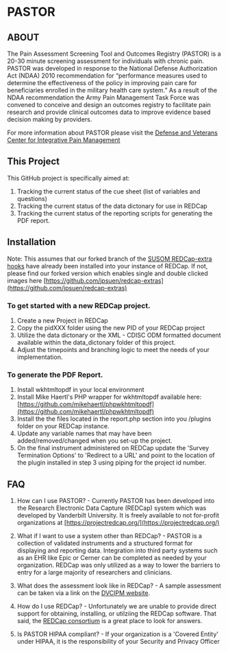 # PASTOR

## ABOUT
The Pain Assessment Screening Tool and Outcomes Registry (PASTOR) is a 20-30 minute screening assessment for individuals with chronic pain. PASTOR was developed in response to the National Defense Authorization Act (NDAA) 2010 recommendation for “performance measures used to determine the effectiveness of the policy in improving pain care for beneficiaries enrolled in the military health care system.” As a result of the NDAA recommendation the Army Pain Management Task Force was convened to conceive and design an outcomes registry to facilitate pain research and provide clinical outcomes data to improve evidence based decision making by providers.

For more information about PASTOR please visit the [Defense and Veterans Center for Integrative Pain Management](http://www.dvcipm.org/clinical-resources/pain-assessment-screening-tool-and-outcomes-registry-pastor)

## This Project
This GitHub project is specifically aimed at:
  1. Tracking the current status of the cue sheet (list of variables and questions)
  2. Tracking the current status of the data dictonary for use in REDCap
  3. Tracking the current status of the reporting scripts for generating the PDF report. 
  
## Installation 

Note: This assumes that our forked branch of the [SUSOM REDCap-extra hooks](https://github.com/susom/redcap-extras) have already been installed into your instance of REDCap.  If not, please find our forked version which enables single and double clicked images here [https://github.com/jpsuen/redcap-extras](https://github.com/jpsuen/redcap-extras)

### To get started with a new REDCap project.
  1. Create a new Project in REDCap
  2. Copy the pidXXX folder using the new PID of your REDCap project
  3. Utilize the data dictonary or the XML - CDISC ODM formatted document available within the data_dictonary folder of this project.  
  4. Adjust the timepoints and branching logic to meet the needs of your implementation.
  
### To generate the PDF Report.
  1. Install wkhtmltopdf in your local environment
  2. Install Mike Haertl's PHP wrapper for wkhtmltopdf available here: [https://github.com/mikehaertl/phpwkhtmltopdf](https://github.com/mikehaertl/phpwkhtmltopdf)
  3. Install the the files located in the report.php section into you /plugins folder on your REDCap instance.
  4. Update any variable names that may have been added/removed/changed when you set-up the project.
  5. On the final instrument administered on REDCap update the 'Survey Termination Options' to 'Redirect to a URL' and point to the location of the plugin installed in step 3 using piping for the project id number. 

## FAQ
  1. How can I use PASTOR?
    - Currently PASTOR has been developed into the Research Electronic Data Capture (REDCap) system which was developed by Vanderbilt University.  It is freely available to not for-profit organizations at [https://projectredcap.org/](https://projectredcap.org/)
    
  2. What if I want to use a system other than REDCap?
    - PASTOR is a collection of validated instruments and a structured format for displaying and reporting data.  Integration into third party systems such as an EHR like Epic or Cerner can be completed as needed by your organization.  REDCap was only utilized as a way to lower the barriers to entry for a large majority of researchers and clinicians. 
  
  3. What does the assessment look like in REDCap?
    - A sample assessment can be taken via a link on the [DVCIPM website](http://www.dvcipm.org/clinical-resources/pain-assessment-screening-tool-and-outcomes-registry-pastor).
  
  4. How do I use REDCap?
    - Unfortunately we are unable to provide direct support for obtaining, installing, or utilziing the REDCap software.  That said, the [REDCap consortium](https://projectredcap.org/resources/community/) is a great place to look for answers.  
    
  5. Is PASTOR HIPAA compliant?
    - If your organization is a 'Covered Entity' under HIPAA, it is the responsibility of your Security and Privacy Officer 
